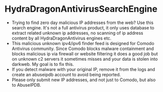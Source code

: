 # HydraDragonAntivirusSearchEngine
- Trying to find zero day malicious IP addresses from the web? Use this search engine. It's not a full antivirus product, it only uses database to extract related unknown ip addresses, no scanning of ip address content by all HydraDragonAntivirus engines etc.
- This malicious unknown ipv4/ipv6 finder feed is designed for Comodo Antivirus community. Since Comodo blocks malware containment and blocks malicious ip via firewall or website filtering it does a good job but on unknown c2 servers it sometimes misses and your data is stolen into darkweb. My goal is to fix this.
- If you detect malware with your original IP, remove it from the logs and create an abuseipdb account to avoid being reported.
- Please only submit new IP addresses, and not just to Comodo, but also to AbuseIPDB.